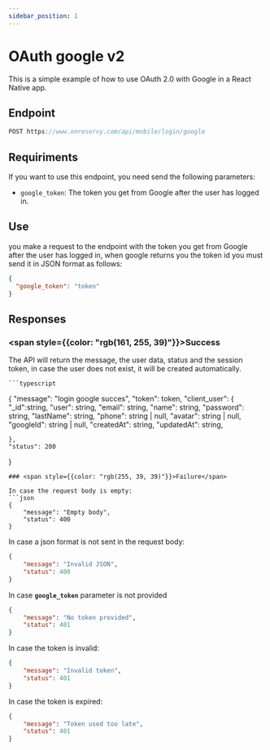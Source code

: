 ```yaml
---
sidebar_position: 1
---
```


# OAuth google v2

This is a simple example of how to use OAuth 2.0 with Google in a React Native app.

## Endpoint

```typescript
POST https://www.onreservy.com/api/mobile/login/google
```

## Requiriments
 If you want to use this endpoint, you need send the following parameters:

- `google_token`: The token you get from Google after the user has logged in.

## Use
you make a request to the endpoint with the token you get from Google after the user has logged in, when google returns you the token id you must send it in JSON format as follows:
```json
{
  "google_token": "token"
}
```

## Responses

###   <span style={{color: "rgb(161, 255, 39)"}}>Success</span>
The API will return the message, the user data, status and the session token, in case the user does not exist, it will be created automatically.

    ```typescript
{
    "message": "login google succes",
    "token": token,
    "client_user": {
        "_id":string,
        "user": string,
        "email": string,
        "name": string,
        "password": string,
        "lastName": string,
        "phone": string | null,
        "avatar": string | null,
        "googleId": string | null,
        "createdAt": string,
        "updatedAt": string,
      
    },
    "status": 200
}
```
### <span style={{color: "rgb(255, 39, 39)"}}>Failure</span>

In case the request body is empty:
```json
{
    "message": "Empty body",
    "status": 400
}
```
In case a json format is not sent in the request body:

```json
{
    "message": "Invalid JSON",
    "status": 400
}
```
In case **`google_token`** parameter is not provided

```json
{ 
    "message": "No token provided", 
    "status": 401 
}
```
In case the token is invalid:

```json
{
    "message": "Invalid token",
    "status": 401
}
```
In case the token is expired:

```json
{
    "message": "Token used too late",
    "status": 401
}
```